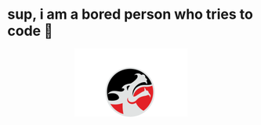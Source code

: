 <h1 align="centre">sup, i am a bored person who tries to code 👋</h1>
<p size="140%"; align="center"><img src="img/unxw2.png" alt="My crappy free logo! :)"></p>
<img src"https://github-profile-trophy.vercel.app/?unxw=ryo-ma&theme=onedark"(https://github.com/ryo-ma/github-profile-trophy)
